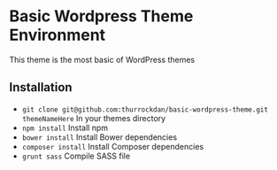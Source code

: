 # Basic Wordpress Theme Environment

This theme is the most basic of WordPress themes

## Installation

* ```git clone git@github.com:thurrockdan/basic-wordpress-theme.git themeNameHere``` In your themes directory 
* ```npm install``` Install npm 
* ```bower install``` Install Bower dependencies
* ```composer install``` Install Composer dependencies
* ```grunt sass```  Compile SASS file
